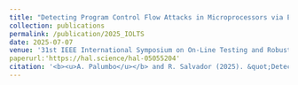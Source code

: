 ```yaml
---
title: "Detecting Program Control Flow Attacks in Microprocessors via Error Correction Code-based Hardware Security Modules"
collection: publications
permalink: /publication/2025_IOLTS
date: 2025-07-07
venue: '31st IEEE International Symposium on On-Line Testing and Robust System Design (IOLTS 2025)'
paperurl:'https://hal.science/hal-05055204'
citation: '<b><u>A. Palumbo</u></b> and R. Salvador (2025). &quot;Detecting Program Control Flow Attacks in Microprocessors via Error Correction Code-based Hardware Security Modules.&quot; <i>31st IEEE International Symposium on On-Line Testing and Robust System Design (IOLTS)</i>.'
---
```

